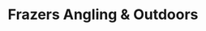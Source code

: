 ---
title: "Frazers Angling & Outdoors"
url: /gateshead/frazers-angling-and-outdoors/
shop: outdoor
---